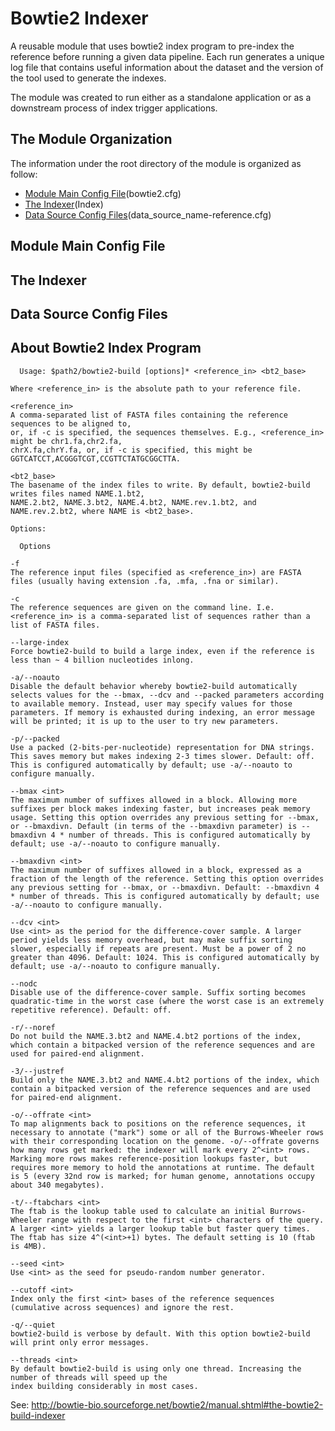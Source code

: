 # Bowtie2 Indexer

A reusable module that uses bowtie2 index program to pre-index the reference before running a given data pipeline.
Each run generates a unique log file that contains useful information about the dataset and the version of the tool
used to generate the indexes.

The module was created to run either as a standalone application or as a downstream process of index trigger applications. 

## The Module Organization

The information under the root directory of the module is organized as follow:

- [Module Main Config File](#module-main-config-file)(bowtie2.cfg)
- [The Indexer](#the-indexer)(Index)
- [Data Source Config Files](#data-source-config-files)(data_source_name-reference.cfg)


## Module Main Config File
## The Indexer
## Data Source Config Files

## About Bowtie2 Index Program
```
  Usage: $path2/bowtie2-build [options]* <reference_in> <bt2_base>

Where <reference_in> is the absolute path to your reference file.

<reference_in>
A comma-separated list of FASTA files containing the reference sequences to be aligned to,
or, if -c is specified, the sequences themselves. E.g., <reference_in> might be chr1.fa,chr2.fa,
chrX.fa,chrY.fa, or, if -c is specified, this might be GGTCATCCT,ACGGGTCGT,CCGTTCTATGCGGCTTA.

<bt2_base>
The basename of the index files to write. By default, bowtie2-build writes files named NAME.1.bt2,
NAME.2.bt2, NAME.3.bt2, NAME.4.bt2, NAME.rev.1.bt2, and NAME.rev.2.bt2, where NAME is <bt2_base>.

Options:

  Options

-f
The reference input files (specified as <reference_in>) are FASTA files (usually having extension .fa, .mfa, .fna or similar).

-c
The reference sequences are given on the command line. I.e. <reference_in> is a comma-separated list of sequences rather than a list of FASTA files.

--large-index
Force bowtie2-build to build a large index, even if the reference is less than ~ 4 billion nucleotides inlong.

-a/--noauto
Disable the default behavior whereby bowtie2-build automatically selects values for the --bmax, --dcv and --packed parameters according to available memory. Instead, user may specify values for those parameters. If memory is exhausted during indexing, an error message will be printed; it is up to the user to try new parameters.

-p/--packed
Use a packed (2-bits-per-nucleotide) representation for DNA strings. This saves memory but makes indexing 2-3 times slower. Default: off. This is configured automatically by default; use -a/--noauto to configure manually.

--bmax <int>
The maximum number of suffixes allowed in a block. Allowing more suffixes per block makes indexing faster, but increases peak memory usage. Setting this option overrides any previous setting for --bmax, or --bmaxdivn. Default (in terms of the --bmaxdivn parameter) is --bmaxdivn 4 * number of threads. This is configured automatically by default; use -a/--noauto to configure manually.

--bmaxdivn <int>
The maximum number of suffixes allowed in a block, expressed as a fraction of the length of the reference. Setting this option overrides any previous setting for --bmax, or --bmaxdivn. Default: --bmaxdivn 4 * number of threads. This is configured automatically by default; use -a/--noauto to configure manually.

--dcv <int>
Use <int> as the period for the difference-cover sample. A larger period yields less memory overhead, but may make suffix sorting slower, especially if repeats are present. Must be a power of 2 no greater than 4096. Default: 1024. This is configured automatically by default; use -a/--noauto to configure manually.

--nodc
Disable use of the difference-cover sample. Suffix sorting becomes quadratic-time in the worst case (where the worst case is an extremely repetitive reference). Default: off.

-r/--noref
Do not build the NAME.3.bt2 and NAME.4.bt2 portions of the index, which contain a bitpacked version of the reference sequences and are used for paired-end alignment.

-3/--justref
Build only the NAME.3.bt2 and NAME.4.bt2 portions of the index, which contain a bitpacked version of the reference sequences and are used for paired-end alignment.

-o/--offrate <int>
To map alignments back to positions on the reference sequences, it necessary to annotate ("mark") some or all of the Burrows-Wheeler rows with their corresponding location on the genome. -o/--offrate governs how many rows get marked: the indexer will mark every 2^<int> rows. Marking more rows makes reference-position lookups faster, but requires more memory to hold the annotations at runtime. The default is 5 (every 32nd row is marked; for human genome, annotations occupy about 340 megabytes).

-t/--ftabchars <int>
The ftab is the lookup table used to calculate an initial Burrows-Wheeler range with respect to the first <int> characters of the query. A larger <int> yields a larger lookup table but faster query times. The ftab has size 4^(<int>+1) bytes. The default setting is 10 (ftab is 4MB).

--seed <int>
Use <int> as the seed for pseudo-random number generator.

--cutoff <int>
Index only the first <int> bases of the reference sequences (cumulative across sequences) and ignore the rest.

-q/--quiet
bowtie2-build is verbose by default. With this option bowtie2-build will print only error messages.

--threads <int>
By default bowtie2-build is using only one thread. Increasing the number of threads will speed up the 
index building considerably in most cases.
```

See: http://bowtie-bio.sourceforge.net/bowtie2/manual.shtml#the-bowtie2-build-indexer

